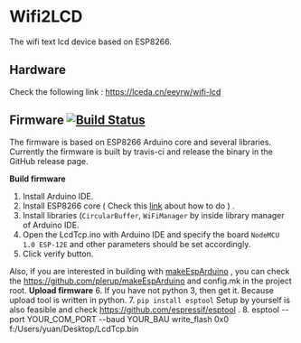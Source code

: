 # Wifi2LCD
The wifi text lcd device based on ESP8266. 

## Hardware
Check the following link :
https://lceda.cn/eeyrw/wifi-lcd

## Firmware [![Build Status](https://travis-ci.org/eeyrw/LcdTcp.svg?branch=master)](https://travis-ci.org/eeyrw/LcdTcp)
The firmware is based on ESP8266 Arduino core and several libraries. Currently the firmware is built by travis-ci and release the binary in the GitHub release page.

**Build firmware**

1. Install Arduino IDE. 
2. Install ESP8266 core ( Check this [link](https://github.com/esp8266/Arduino) about how to do ) .
3. Install libraries (`CircularBuffer`, `WiFiManager` by inside library manager of Arduino IDE.
4. Open the LcdTcp.ino with Arduino IDE and specify the board `NodeMCU 1.0 ESP-12E` and other parameters should be set accordingly.
5. Click verify button.

Also, if you are interested in building with [makeEspArduino](https://github.com/plerup/makeEspArduino) , you can check the https://github.com/plerup/makeEspArduino and config.mk in the project root.
**Upload firmware**
6. If you have not python 3, then get it. Because upload tool is written in python.
7. `pip install esptool` Setup by yourself is also feasible and check https://github.com/espressif/esptool .
8. esptool --port YOUR_COM_PORT --baud YOUR_BAU write_flash 0x0 f:/Users/yuan/Desktop/LcdTcp.bin


<!--stackedit_data:
eyJoaXN0b3J5IjpbNjE1MTYxMDFdfQ==
-->